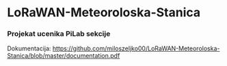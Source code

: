# LoRaWAN-Meteoroloska-Stanica
### Projekat ucenika PiLab sekcije
Dokumentacija: https://github.com/miloszeljko00/LoRaWAN-Meteoroloska-Stanica/blob/master/documentation.pdf
